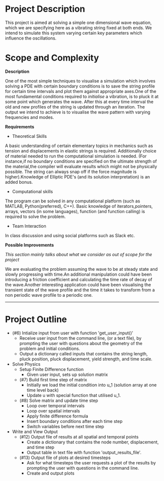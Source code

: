 # Project Description 

This project is aimed at solving a simple one dimensional wave equation, which we are specifying here as a vibrating string fixed at both ends. We intend to simulate this system varying certain key parameters which influence the oscillations. 

# Scope and Complexity

**Description**

One of the most simple techniques to visualise a simulation which involves solving a PDE  with certain boundary conditions is
to save the string profile for certain time intervals and plot them against appropriate axes.One of the most fundamental 
conditions required to *initialise* a vibration, is to pluck it at some point which generates the wave. After this at every
time interval the old and new profiles of the string is updated through an iteration. The output we intend to achieve is to
visualise the wave pattern with varying frequencies and modes. 

**Requirements**

* Theoretical Skills 

A basic understanding of certain elementary topics in mechanics such as tension and displacements in elastic strings is
required. Additionally choice of material needed to run the computational simulation is needed. (For instance,if no boundary
conditions are specified on the ultimate strength of the material,the compiler will evaluate results which might not be
physically possible. The string can always snap off if the force magnitude is higher).Knowledge of Elliptic PDE's (and its 
solution interpretation) is an added bonus. 

* Computational skills

The program can be solved in any computational platform (such as MATLAB, Python(preferred), C++). Basic knowledge of 
iterators,pointers, arrays, vectors (in some languages), function (and function calling) is required to solve the problem.

* Team Interaction 

In class discussion and using social platforms such as Slack etc. 

**Possible Improvements**

*This section mainly talks about what we consider as out of scope for the project*

We are evaluating the problem assuming the wave to be at steady state and slowly progressing with time.An additional
manipulation could have been introducing a friction coefficient and calculating the time rate of decay of the wave.Another
interesting application could have been visualising the transient state of the wave profile and the time it takes to 
transform from a non periodic wave profile to a periodic one. 

------
# Project Outline 

- (#6) Intialize input from user with function 'get_user_input()'
    - Receive user input from the command line, (or a text file), by prompting the user with questions about the geometry of the problem and initial conditions.
    - Output a dictionary called inputs that contains the string length, pluck position, pluck displacement, yield strength, and time scale.
- Solve Physics
    - Setup Finite Difference function
        - Given user input, sets up solution matrix
    - (#7) Build first time step of matrix
        - Initially we load the initial condition into u_1 (solution array at one time level back)
        - Update u with special function that utilised u_1.
    - (#8) Solve matrix and update time step
        - Loop over temporal intervals
        - Loop over spatial intervals
        - Apply finite difference formula
        - Insert boundary conditions after each time step
        - Switch variables before next time step
- Write and View Output
    - (#12) Output file of results at all spatial and temporal points
        - Create a dictionary that contains the node number, displacement, and time step
        - Output table in text file with function 'output_results_file'.
    - (#13) Output file of plots at desired timesteps
        - Ask for what timesteps the user requests a plot of the results by prompting the user with questions in the command line.
        - Create and output plots





